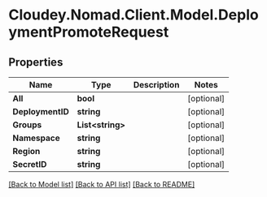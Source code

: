 # Cloudey.Nomad.Client.Model.DeploymentPromoteRequest

## Properties

Name | Type | Description | Notes
------------ | ------------- | ------------- | -------------
**All** | **bool** |  | [optional] 
**DeploymentID** | **string** |  | [optional] 
**Groups** | **List&lt;string&gt;** |  | [optional] 
**Namespace** | **string** |  | [optional] 
**Region** | **string** |  | [optional] 
**SecretID** | **string** |  | [optional] 

[[Back to Model list]](../README.md#documentation-for-models) [[Back to API list]](../README.md#documentation-for-api-endpoints) [[Back to README]](../README.md)

